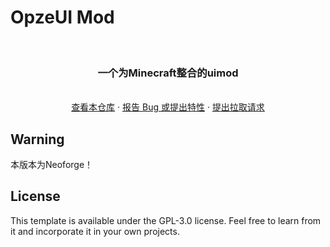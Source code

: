 # OpzeUI Mod

<br />
<p align="center">
  <h3 align="center">一个为Minecraft整合的uimod</h3>
  <p align="center">
    <br />
    <a href="https://github.com/oneachina/OpzeUI-NeoForge">查看本仓库</a>
    ·
    <a href="https://github.com/oneachina/OpzeUI-NeoForge/issues">报告 Bug 或提出特性</a>
    ·
    <a href="https://github.com/oneachina/OpzeUI-NeoForge/pulls">提出拉取请求</a>
</p>

## Warning

本版本为Neoforge！

## License

This template is available under the GPL-3.0 license. Feel free to learn from it and incorporate it in your own projects.